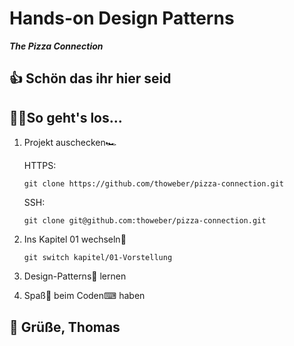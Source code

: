 # Hands-on Design Patterns
***The Pizza Connection***

## 👍 Schön das ihr hier seid

## 🏃‍♀️So geht's los...

1. Projekt auschecken🏎
	
	HTTPS:
	```
	git clone https://github.com/thoweber/pizza-connection.git
	```

	SSH:
	```
	git clone git@github.com:thoweber/pizza-connection.git
	```
2. Ins Kapitel 01 wechseln🚪
	```
	git switch kapitel/01-Vorstellung
	```
3. Design-Patterns🎒 lernen
4. Spaß🥳 beim Coden⌨ haben

## 🤘 Grüße, Thomas
